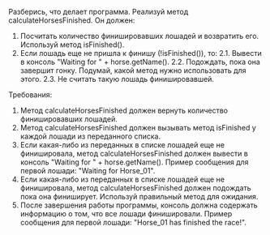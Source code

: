 
Разберись, что делает программа.
Реализуй метод calculateHorsesFinished. Он должен:
1. Посчитать количество финишировавших лошадей и возвратить его. Используй метод isFinished().
2. Если лошадь еще не пришла к финишу (!isFinished()), то:
2.1. Вывести в консоль &quot;Waiting for &quot; + horse.getName().
2.2. Подождать, пока она завершит гонку. Подумай, какой метод нужно использовать для этого.
2.3. Не считать такую лошадь финишировавшей.


Требования:
1.	Метод calculateHorsesFinished должен вернуть количество финишировавших лошадей.
2.	Метод calculateHorsesFinished должен вызывать метод isFinished у каждой лошади из переданного списка.
3.	Если какая-либо из переданных в списке лошадей еще не финишировала, метод calculateHorsesFinished должен вывести в консоль &quot;Waiting for &quot; + horse.getName(). Пример сообщения для первой лошади: &quot;Waiting for Horse_01&quot;.
4.	Если какая-либо из переданных в списке лошадей еще не финишировала, метод calculateHorsesFinished должен подождать пока она финиширует. Используй правильный метод для ожидания.
5.	После завершения работы программы, консоль должна содержать информацию о том, что все лошади финишировали. Пример сообщения для первой лошади: &quot;Horse_01 has finished the race!&quot;.


